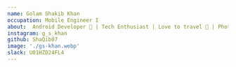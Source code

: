 ```yaml
---
name: Golam Shakib Khan
occupation: Mobile Engineer I
about:  Android Developer 📱 | Tech Enthusiast | Love to travel 🚌 | Photography 📷 | Tea Lover ☕️]
instagram: g_s_khan
github: ShaQib07
image: './gs-khan.webp'
slack: U01HZD24FL4
---
```


